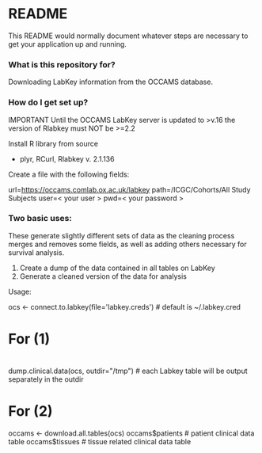# README #

This README would normally document whatever steps are necessary to get your application up and running.

### What is this repository for? ###

Downloading LabKey information from the OCCAMS database.

### How do I get set up? ###

IMPORTANT
Until the OCCAMS LabKey server is updated to >v.16 the version of Rlabkey must NOT be >=2.2  

Install R library from source
* plyr, RCurl, Rlabkey v. 2.1.136

Create a file with the following fields:

url=https://occams.comlab.ox.ac.uk/labkey
path=/ICGC/Cohorts/All Study Subjects
user=< your user >
pwd=< your password >

### Two basic uses:

These generate slightly different sets of data as the cleaning process merges and removes some fields, as well as adding others necessary for survival analysis.

1. Create a dump of the data contained in all tables on LabKey
2. Generate a cleaned version of the data for analysis

Usage:

ocs <- connect.to.labkey(file='labkey.creds') # default is ~/.labkey.cred

# For (1)
#
dump.clinical.data(ocs, outdir="/tmp") # each Labkey table will be output separately in the outdir

# For (2)
occams <- download.all.tables(ocs)
occams$patients  # patient clinical data table
occams$tissues  # tissue related clinical data table





